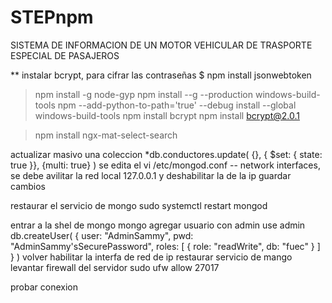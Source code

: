# STEPnpm 
SISTEMA DE INFORMACION DE UN MOTOR VEHICULAR DE TRASPORTE ESPECIAL DE PASAJEROS


** instalar bcrypt, para cifrar las contraseñas
$ npm install jsonwebtoken
> npm install -g node-gyp
> npm install --g --production windows-build-tools
npm --add-python-to-path='true' --debug install --global windows-build-tools
> npm install bcrypt
npm install bcrypt@2.0.1

>npm install ngx-mat-select-search



actualizar masivo una coleccion
*db.conductores.update( {}, { $set: { state: true }}, {multi: true} )
se edita el 
vi /etc/mongod.conf
 -- network interfaces, se debe avilitar la red local 127.0.0.1 y deshabilitar la de la ip
 guardar cambios

restaurar el servicio de mongo 
sudo systemctl restart mongod

entrar a la shel de mongo
mongo
agregar usuario con admin
use admin
db.createUser(
  {
    user: "AdminSammy",
    pwd: "AdminSammy'sSecurePassword",
    roles: [ { role: "readWrite", db: "fuec" } ]
  }
)
volver habilitar la interfa de red de ip
restaurar servicio de mango
levantar firewall del servidor 
sudo ufw allow 27017

probar conexion

